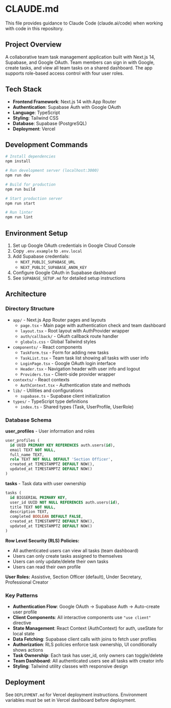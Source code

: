 # CLAUDE.md

This file provides guidance to Claude Code (claude.ai/code) when working with code in this repository.

## Project Overview

A collaborative team task management application built with Next.js 14, Supabase, and Google OAuth. Team members can sign in with Google, create tasks, and view all team tasks on a shared dashboard. The app supports role-based access control with four user roles.

## Tech Stack

- **Frontend Framework**: Next.js 14 with App Router
- **Authentication**: Supabase Auth with Google OAuth
- **Language**: TypeScript
- **Styling**: Tailwind CSS
- **Database**: Supabase (PostgreSQL)
- **Deployment**: Vercel

## Development Commands

```bash
# Install dependencies
npm install

# Run development server (localhost:3000)
npm run dev

# Build for production
npm run build

# Start production server
npm run start

# Run linter
npm run lint
```

## Environment Setup

1. Set up Google OAuth credentials in Google Cloud Console
2. Copy `.env.example` to `.env.local`
3. Add Supabase credentials:
   - `NEXT_PUBLIC_SUPABASE_URL`
   - `NEXT_PUBLIC_SUPABASE_ANON_KEY`
4. Configure Google OAuth in Supabase dashboard
5. See `SUPABASE_SETUP.md` for detailed setup instructions

## Architecture

### Directory Structure

- `app/` - Next.js App Router pages and layouts
  - `page.tsx` - Main page with authentication check and team dashboard
  - `layout.tsx` - Root layout with AuthProvider wrapper
  - `auth/callback/` - OAuth callback route handler
  - `globals.css` - Global Tailwind styles
- `components/` - React components
  - `TaskForm.tsx` - Form for adding new tasks
  - `TaskList.tsx` - Team task list showing all tasks with user info
  - `LoginPage.tsx` - Google OAuth login interface
  - `Header.tsx` - Navigation header with user info and logout
  - `Providers.tsx` - Client-side provider wrapper
- `contexts/` - React contexts
  - `AuthContext.tsx` - Authentication state and methods
- `lib/` - Utilities and configurations
  - `supabase.ts` - Supabase client initialization
- `types/` - TypeScript type definitions
  - `index.ts` - Shared types (Task, UserProfile, UserRole)

### Database Schema

**user_profiles** - User information and roles
```sql
user_profiles (
  id UUID PRIMARY KEY REFERENCES auth.users(id),
  email TEXT NOT NULL,
  full_name TEXT,
  role TEXT NOT NULL DEFAULT 'Section Officer',
  created_at TIMESTAMPTZ DEFAULT NOW(),
  updated_at TIMESTAMPTZ DEFAULT NOW()
)
```

**tasks** - Task data with user ownership
```sql
tasks (
  id BIGSERIAL PRIMARY KEY,
  user_id UUID NOT NULL REFERENCES auth.users(id),
  title TEXT NOT NULL,
  description TEXT,
  completed BOOLEAN DEFAULT FALSE,
  created_at TIMESTAMPTZ DEFAULT NOW(),
  updated_at TIMESTAMPTZ DEFAULT NOW()
)
```

**Row Level Security (RLS) Policies:**
- All authenticated users can view all tasks (team dashboard)
- Users can only create tasks assigned to themselves
- Users can only update/delete their own tasks
- Users can read their own profile

**User Roles:** Assistive, Section Officer (default), Under Secretary, Professional Creator

### Key Patterns

- **Authentication Flow**: Google OAuth → Supabase Auth → Auto-create user profile
- **Client Components**: All interactive components use `"use client"` directive
- **State Management**: React Context (AuthContext) for auth, useState for local state
- **Data Fetching**: Supabase client calls with joins to fetch user profiles
- **Authorization**: RLS policies enforce task ownership, UI conditionally shows actions
- **Task Ownership**: Each task has user_id, only owners can toggle/delete
- **Team Dashboard**: All authenticated users see all tasks with creator info
- **Styling**: Tailwind utility classes with responsive design

## Deployment

See `DEPLOYMENT.md` for Vercel deployment instructions. Environment variables must be set in Vercel dashboard before deployment.
